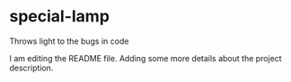 # special-lamp
Throws light to the bugs in code

I am editing the README file. Adding some more details about the project description.
